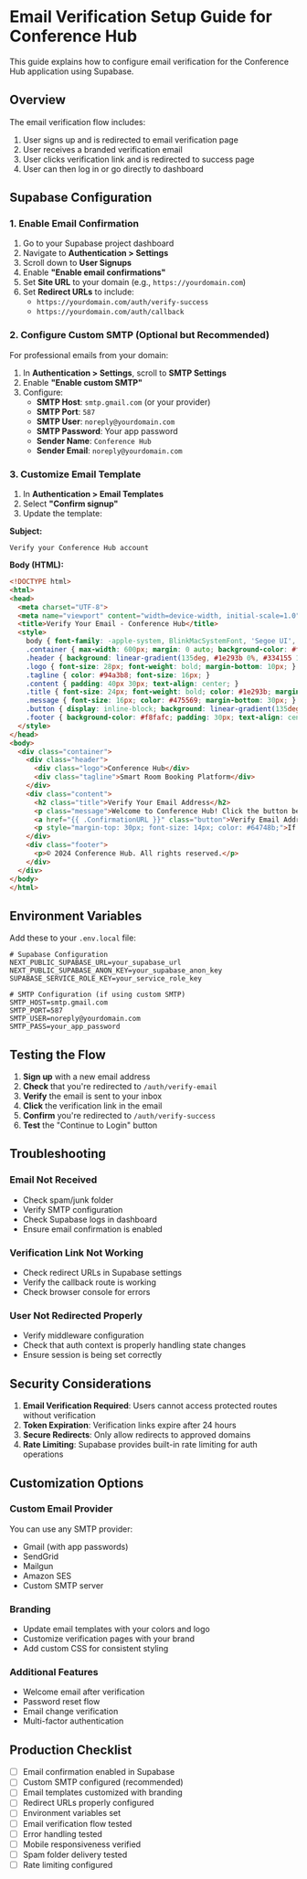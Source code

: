 # Email Verification Setup Guide for Conference Hub

This guide explains how to configure email verification for the Conference Hub application using Supabase.

## Overview

The email verification flow includes:
1. User signs up and is redirected to email verification page
2. User receives a branded verification email
3. User clicks verification link and is redirected to success page
4. User can then log in or go directly to dashboard

## Supabase Configuration

### 1. Enable Email Confirmation

1. Go to your Supabase project dashboard
2. Navigate to **Authentication > Settings**
3. Scroll down to **User Signups**
4. Enable **"Enable email confirmations"**
5. Set **Site URL** to your domain (e.g., `https://yourdomain.com`)
6. Set **Redirect URLs** to include:
   - `https://yourdomain.com/auth/verify-success`
   - `https://yourdomain.com/auth/callback`

### 2. Configure Custom SMTP (Optional but Recommended)

For professional emails from your domain:

1. In **Authentication > Settings**, scroll to **SMTP Settings**
2. Enable **"Enable custom SMTP"**
3. Configure:
   - **SMTP Host**: `smtp.gmail.com` (or your provider)
   - **SMTP Port**: `587`
   - **SMTP User**: `noreply@yourdomain.com`
   - **SMTP Password**: Your app password
   - **Sender Name**: `Conference Hub`
   - **Sender Email**: `noreply@yourdomain.com`

### 3. Customize Email Template

1. In **Authentication > Email Templates**
2. Select **"Confirm signup"**
3. Update the template:

**Subject:**
```
Verify your Conference Hub account
```

**Body (HTML):**
```html
<!DOCTYPE html>
<html>
<head>
  <meta charset="UTF-8">
  <meta name="viewport" content="width=device-width, initial-scale=1.0">
  <title>Verify Your Email - Conference Hub</title>
  <style>
    body { font-family: -apple-system, BlinkMacSystemFont, 'Segoe UI', Roboto, sans-serif; line-height: 1.6; color: #334155; background-color: #f8fafc; margin: 0; padding: 20px; }
    .container { max-width: 600px; margin: 0 auto; background-color: #ffffff; border-radius: 12px; overflow: hidden; box-shadow: 0 4px 6px -1px rgba(0, 0, 0, 0.1); }
    .header { background: linear-gradient(135deg, #1e293b 0%, #334155 100%); padding: 40px 30px; text-align: center; color: white; }
    .logo { font-size: 28px; font-weight: bold; margin-bottom: 10px; }
    .tagline { color: #94a3b8; font-size: 16px; }
    .content { padding: 40px 30px; text-align: center; }
    .title { font-size: 24px; font-weight: bold; color: #1e293b; margin-bottom: 20px; }
    .message { font-size: 16px; color: #475569; margin-bottom: 30px; }
    .button { display: inline-block; background: linear-gradient(135deg, #3b82f6 0%, #1d4ed8 100%); color: white; text-decoration: none; padding: 16px 32px; border-radius: 8px; font-weight: 600; font-size: 16px; margin: 20px 0; }
    .footer { background-color: #f8fafc; padding: 30px; text-align: center; border-top: 1px solid #e2e8f0; font-size: 14px; color: #64748b; }
  </style>
</head>
<body>
  <div class="container">
    <div class="header">
      <div class="logo">Conference Hub</div>
      <div class="tagline">Smart Room Booking Platform</div>
    </div>
    <div class="content">
      <h2 class="title">Verify Your Email Address</h2>
      <p class="message">Welcome to Conference Hub! Click the button below to verify your email and start booking conference rooms.</p>
      <a href="{{ .ConfirmationURL }}" class="button">Verify Email Address</a>
      <p style="margin-top: 30px; font-size: 14px; color: #64748b;">If the button doesn't work, copy and paste this link: {{ .ConfirmationURL }}</p>
    </div>
    <div class="footer">
      <p>© 2024 Conference Hub. All rights reserved.</p>
    </div>
  </div>
</body>
</html>
```

## Environment Variables

Add these to your `.env.local` file:

```env
# Supabase Configuration
NEXT_PUBLIC_SUPABASE_URL=your_supabase_url
NEXT_PUBLIC_SUPABASE_ANON_KEY=your_supabase_anon_key
SUPABASE_SERVICE_ROLE_KEY=your_service_role_key

# SMTP Configuration (if using custom SMTP)
SMTP_HOST=smtp.gmail.com
SMTP_PORT=587
SMTP_USER=noreply@yourdomain.com
SMTP_PASS=your_app_password
```

## Testing the Flow

1. **Sign up** with a new email address
2. **Check** that you're redirected to `/auth/verify-email`
3. **Verify** the email is sent to your inbox
4. **Click** the verification link in the email
5. **Confirm** you're redirected to `/auth/verify-success`
6. **Test** the "Continue to Login" button

## Troubleshooting

### Email Not Received
- Check spam/junk folder
- Verify SMTP configuration
- Check Supabase logs in dashboard
- Ensure email confirmation is enabled

### Verification Link Not Working
- Check redirect URLs in Supabase settings
- Verify the callback route is working
- Check browser console for errors

### User Not Redirected Properly
- Verify middleware configuration
- Check that auth context is properly handling state changes
- Ensure session is being set correctly

## Security Considerations

1. **Email Verification Required**: Users cannot access protected routes without verification
2. **Token Expiration**: Verification links expire after 24 hours
3. **Secure Redirects**: Only allow redirects to approved domains
4. **Rate Limiting**: Supabase provides built-in rate limiting for auth operations

## Customization Options

### Custom Email Provider
You can use any SMTP provider:
- Gmail (with app passwords)
- SendGrid
- Mailgun
- Amazon SES
- Custom SMTP server

### Branding
- Update email templates with your colors and logo
- Customize verification pages with your brand
- Add custom CSS for consistent styling

### Additional Features
- Welcome email after verification
- Password reset flow
- Email change verification
- Multi-factor authentication

## Production Checklist

- [ ] Email confirmation enabled in Supabase
- [ ] Custom SMTP configured (recommended)
- [ ] Email templates customized with branding
- [ ] Redirect URLs properly configured
- [ ] Environment variables set
- [ ] Email verification flow tested
- [ ] Error handling tested
- [ ] Mobile responsiveness verified
- [ ] Spam folder delivery tested
- [ ] Rate limiting configured
